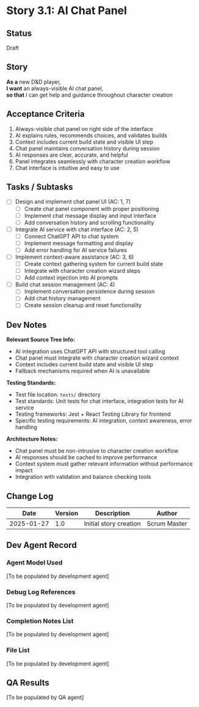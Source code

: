 # Story 3.1: AI Chat Panel

## Status
Draft

## Story
**As a** new D&D player,  
**I want** an always-visible AI chat panel,  
**so that** I can get help and guidance throughout character creation

## Acceptance Criteria
1. Always-visible chat panel on right side of the interface
2. AI explains rules, recommends choices, and validates builds
3. Context includes current build state and visible UI step
4. Chat panel maintains conversation history during session
5. AI responses are clear, accurate, and helpful
6. Panel integrates seamlessly with character creation workflow
7. Chat interface is intuitive and easy to use

## Tasks / Subtasks
- [ ] Design and implement chat panel UI (AC: 1, 7)
  - [ ] Create chat panel component with proper positioning
  - [ ] Implement chat message display and input interface
  - [ ] Add conversation history and scrolling functionality
- [ ] Integrate AI service with chat interface (AC: 2, 5)
  - [ ] Connect ChatGPT API to chat system
  - [ ] Implement message formatting and display
  - [ ] Add error handling for AI service failures
- [ ] Implement context-aware assistance (AC: 3, 6)
  - [ ] Create context gathering system for current build state
  - [ ] Integrate with character creation wizard steps
  - [ ] Add context injection into AI prompts
- [ ] Build chat session management (AC: 4)
  - [ ] Implement conversation persistence during session
  - [ ] Add chat history management
  - [ ] Create session cleanup and reset functionality

## Dev Notes
**Relevant Source Tree Info:**
- AI integration uses ChatGPT API with structured tool calling
- Chat panel must integrate with character creation wizard context
- Context includes current build state and visible UI step
- Fallback mechanisms required when AI is unavailable

**Testing Standards:**
- Test file location: `tests/` directory
- Test standards: Unit tests for chat interface, integration tests for AI service
- Testing frameworks: Jest + React Testing Library for frontend
- Specific testing requirements: AI integration, context awareness, error handling

**Architecture Notes:**
- Chat panel must be non-intrusive to character creation workflow
- AI responses should be cached to improve performance
- Context system must gather relevant information without performance impact
- Integration with validation and balance checking tools

## Change Log
| Date | Version | Description | Author |
|------|---------|-------------|---------|
| 2025-01-27 | 1.0 | Initial story creation | Scrum Master |

## Dev Agent Record

### Agent Model Used
[To be populated by development agent]

### Debug Log References
[To be populated by development agent]

### Completion Notes List
[To be populated by development agent]

### File List
[To be populated by development agent]

## QA Results
[To be populated by QA agent]
